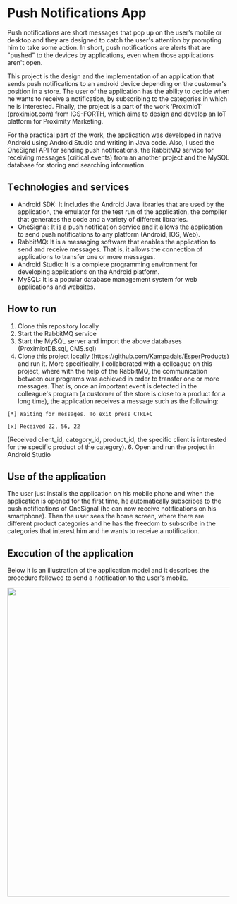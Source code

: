 # Push Notifications App

Push notifications are short messages that pop up on the user’s mobile or desktop and they are designed to catch the user's attention by prompting him to take some action. In short, push notifications are alerts that are "pushed" to the devices by applications, even when those applications aren't open.

This project is the design and the implementation of an application that sends push notifications to an android device depending on the customer's position in a store. The user of the application has the ability to decide when he wants to receive a notification, by subscribing to the categories in which he is interested. Finally, the project is a part of the work ‘ProximIoT’ (proximiot.com) from ICS-FORTH, which aims to design and develop an IoT platform for Proximity Marketing.

For the practical part of the work, the application was developed in native Android using Android Studio and writing in Java code. Also, I used the OneSignal API for sending push notifications, the RabbitMQ service for receiving messages (critical events) from an another project and the MySQL database for storing and searching information.

## Τechnologies and services
* Android SDK: It includes the Android Java libraries that are used by the application, the emulator for the test run of the application, the compiler that generates the code and a variety of different libraries.
* OneSignal: It is a push notification service and it allows the application to send push notifications to any platform (Android, IOS, Web).
* RabbitMQ: It is a messaging software that enables the application to send and receive messages. That is, it allows the connection of applications to transfer one or more messages.
* Android Studio: It is a complete programming environment for developing applications on the Android platform.
* MySQL: It is a popular database management system for web applications and websites.

## How to run
1. Clone this repository locally
2. Start the RabbitMQ service
3. Start the MySQL server and import the above databases (ProximiotDB.sql, CMS.sql)
4. Clone this project locally (https://github.com/Kampadais/EsperProducts) and run it. Μore specifically, I collaborated with a colleague on this project, where with the help of the RabbitMQ, the communication between our programs was achieved in order to transfer one or more messages. That is, once an important event is detected in the colleague's program (a customer of the store is close to a product for a long time), the application receives a message such as the following:

```[*] Waiting for messages. To exit press CTRL+C```

```[x] Received 22, 56, 22```

(Received client_id, category_id, product_id, the specific client is interested for the specific product of the category).
6. Open and run the project in Android Studio

## Use of the application
The user just installs the application on his mobile phone and when the application is opened for the first time, he automatically subscribes to the push notifications of OneSignal (he can now receive notifications on his smartphone). Then the user sees the home screen, where there are different product categories and he has the freedom to subscribe in the categories that interest him and he wants to receive a notification.

## Execution of the application
Below it is an illustration of the application model and it describes the procedure followed to send a notification to the user's mobile.

<img width="700" src="https://user-images.githubusercontent.com/57050529/174345775-5daeef1b-e403-4c79-a75a-9b0a4df71f37.jpg">

